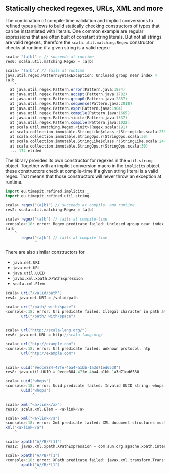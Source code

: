 ## Statically checked regexes, URLs, XML and more

The combination of compile-time validation and implicit conversions to
refined types allows to build statically checking constructors of types
that can be instantiated with literals. One common example are regular
expressions that are often built of constant string literals. But not
all strings are valid regexes, therefore the `scala.util.matching.Regex`
constructor checks at runtime if a given string is a valid regex:

```scala
scala> "(a|b)".r // succeeds at runtime
res0: scala.util.matching.Regex = (a|b)

scala> "(a|b".r // fails at runtime
java.util.regex.PatternSyntaxException: Unclosed group near index 4
(a|b
    ^
  at java.util.regex.Pattern.error(Pattern.java:1924)
  at java.util.regex.Pattern.accept(Pattern.java:1782)
  at java.util.regex.Pattern.group0(Pattern.java:2857)
  at java.util.regex.Pattern.sequence(Pattern.java:2018)
  at java.util.regex.Pattern.expr(Pattern.java:1964)
  at java.util.regex.Pattern.compile(Pattern.java:1665)
  at java.util.regex.Pattern.<init>(Pattern.java:1337)
  at java.util.regex.Pattern.compile(Pattern.java:1022)
  at scala.util.matching.Regex.<init>(Regex.scala:191)
  at scala.collection.immutable.StringLike$class.r(StringLike.scala:255)
  at scala.collection.immutable.StringOps.r(StringOps.scala:30)
  at scala.collection.immutable.StringLike$class.r(StringLike.scala:244)
  at scala.collection.immutable.StringOps.r(StringOps.scala:30)
  ... 174 elided
```

The library provides its own constructor for regexes in the `util.string`
object. Together with an implicit conversion macro in the `implicits`
object, these constructors check at compile-time if a given string literal
is a valid regex. That means that those constructors will never throw an
exception at runtime.

```scala
import eu.timepit.refined.implicits._
import eu.timepit.refined.util.string._
```
```scala
scala> regex("(a|b)") // succeeds at compile- and runtime
res2: scala.util.matching.Regex = (a|b)

scala> regex("(a|b") // fails at compile-time
<console>:18: error: Regex predicate failed: Unclosed group near index 4
(a|b
    ^
       regex("(a|b") // fails at compile-time
             ^
```

There are also similar constructors for
* `java.net.URI`
* `java.net.URL`
* `java.util.UUID`
* `javax.xml.xpath.XPathExpression`
* `scala.xml.Elem`

```scala
scala> uri("/valid/path")
res4: java.net.URI = /valid/path

scala> uri("/path/ with/space")
<console>:18: error: Uri predicate failed: Illegal character in path at index 6: /path/ with/space
       uri("/path/ with/space")
           ^

scala> url("http://scala-lang.org/")
res6: java.net.URL = http://scala-lang.org/

scala> url("htp://example.com")
<console>:18: error: Url predicate failed: unknown protocol: htp
       url("htp://example.com")
           ^

scala> uuid("9ecce884-47fe-4ba4-a1bb-1a3d71ed6530")
res8: java.util.UUID = 9ecce884-47fe-4ba4-a1bb-1a3d71ed6530

scala> uuid("whops")
<console>:18: error: Uuid predicate failed: Invalid UUID string: whops
       uuid("whops")
            ^

scala> xml("<a>link</a>")
res10: scala.xml.Elem = <a>link</a>

scala> xml("<a>link</a")
<console>:18: error: Xml predicate failed: XML document structures must start and end within the same entity.
xml("<a>link</a")
    ^

scala> xpath("A//B/*[1]")
res12: javax.xml.xpath.XPathExpression = com.sun.org.apache.xpath.internal.jaxp.XPathExpressionImpl@28c16218

scala> xpath("A//B/*[1")
<console>:18: error: XPath predicate failed: javax.xml.transform.TransformerException: Expected ], but found:
       xpath("A//B/*[1")
             ^
```
